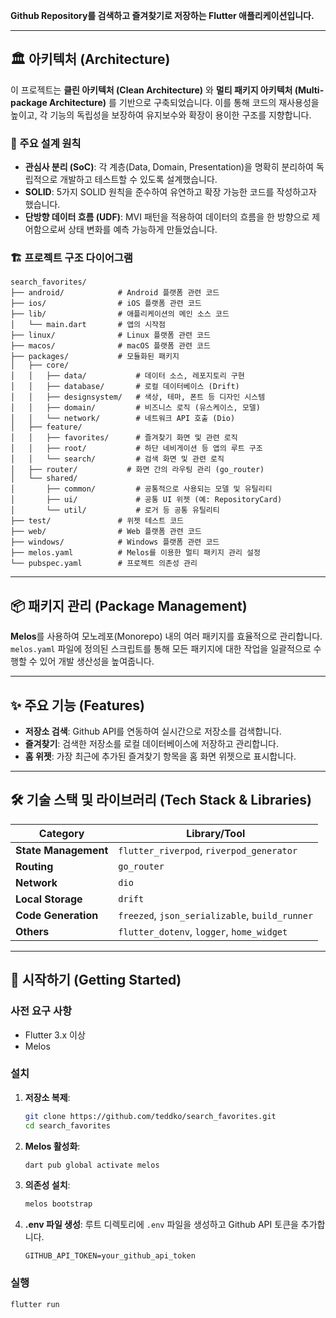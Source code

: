 **Github Repository를 검색하고 즐겨찾기로 저장하는 Flutter 애플리케이션입니다.**

-----

## 🏛️ 아키텍처 (Architecture)

이 프로젝트는 **클린 아키텍처 (Clean Architecture)** 와 **멀티 패키지 아키텍처 (Multi-package Architecture)** 를 기반으로 구축되었습니다. 이를 통해 코드의 재사용성을 높이고, 각 기능의 독립성을 보장하여 유지보수와 확장이 용이한 구조를 지향합니다.

### 🌟 주요 설계 원칙

* **관심사 분리 (SoC)**: 각 계층(Data, Domain, Presentation)을 명확히 분리하여 독립적으로 개발하고 테스트할 수 있도록 설계했습니다.
* **SOLID**: 5가지 SOLID 원칙을 준수하여 유연하고 확장 가능한 코드를 작성하고자 했습니다.
* **단방향 데이터 흐름 (UDF)**: MVI 패턴을 적용하여 데이터의 흐름을 한 방향으로 제어함으로써 상태 변화를 예측 가능하게 만들었습니다.

### 🏗️ 프로젝트 구조 다이어그램

```
search_favorites/
├── android/            # Android 플랫폼 관련 코드
├── ios/                # iOS 플랫폼 관련 코드
├── lib/                # 애플리케이션의 메인 소스 코드
│   └── main.dart       # 앱의 시작점
├── linux/              # Linux 플랫폼 관련 코드
├── macos/              # macOS 플랫폼 관련 코드
├── packages/           # 모듈화된 패키지
│   ├── core/
│   │   ├── data/           # 데이터 소스, 레포지토리 구현
│   │   ├── database/       # 로컬 데이터베이스 (Drift)
│   │   ├── designsystem/   # 색상, 테마, 폰트 등 디자인 시스템
│   │   ├── domain/         # 비즈니스 로직 (유스케이스, 모델)
│   │   └── network/        # 네트워크 API 호출 (Dio)
│   ├── feature/
│   │   ├── favorites/      # 즐겨찾기 화면 및 관련 로직
│   │   ├── root/           # 하단 네비게이션 등 앱의 루트 구조
│   │   └── search/         # 검색 화면 및 관련 로직
│   ├── router/           # 화면 간의 라우팅 관리 (go_router)
│   └── shared/
│       ├── common/         # 공통적으로 사용되는 모델 및 유틸리티
│       ├── ui/             # 공통 UI 위젯 (예: RepositoryCard)
│       └── util/           # 로거 등 공통 유틸리티
├── test/               # 위젯 테스트 코드
├── web/                # Web 플랫폼 관련 코드
├── windows/            # Windows 플랫폼 관련 코드
├── melos.yaml          # Melos를 이용한 멀티 패키지 관리 설정
└── pubspec.yaml        # 프로젝트 의존성 관리
```

-----

## 📦 패키지 관리 (Package Management)

**Melos**를 사용하여 모노레포(Monorepo) 내의 여러 패키지를 효율적으로 관리합니다. `melos.yaml` 파일에 정의된 스크립트를 통해 모든 패키지에 대한 작업을 일괄적으로 수행할 수 있어 개발 생산성을 높여줍니다.

-----

## ✨ 주요 기능 (Features)

* **저장소 검색**: Github API를 연동하여 실시간으로 저장소를 검색합니다.
* **즐겨찾기**: 검색한 저장소를 로컬 데이터베이스에 저장하고 관리합니다.
* **홈 위젯**: 가장 최근에 추가된 즐겨찾기 항목을 홈 화면 위젯으로 표시합니다.

-----

## 🛠️ 기술 스택 및 라이브러리 (Tech Stack & Libraries)

| Category           | Library/Tool                                                                                                                                                                                            |
| ------------------ | ------------------------------------------------------------------------------------------------------------------------------------------------------------------------------------------------------- |
| **State Management** | `flutter_riverpod`, `riverpod_generator`                                                              |
| **Routing** | `go_router`                                                                                            |
| **Network** | `dio`                                                                                                  |
| **Local Storage** | `drift`                                                                                                |
| **Code Generation**| `freezed`, `json_serializable`, `build_runner`                                                         |
| **Others** | `flutter_dotenv`, `logger`, `home_widget` |

-----

## 🚀 시작하기 (Getting Started)

### 사전 요구 사항

* Flutter 3.x 이상
* Melos

### 설치

1.  **저장소 복제**:

    ```bash
    git clone https://github.com/teddko/search_favorites.git
    cd search_favorites
    ```

2.  **Melos 활성화**:

    ```bash
    dart pub global activate melos
    ```

3.  **의존성 설치**:

    ```bash
    melos bootstrap
    ```

4.  **.env 파일 생성**:
    루트 디렉토리에 `.env` 파일을 생성하고 Github API 토큰을 추가합니다.

    ```
    GITHUB_API_TOKEN=your_github_api_token
    ```

### 실행

```bash
flutter run
```